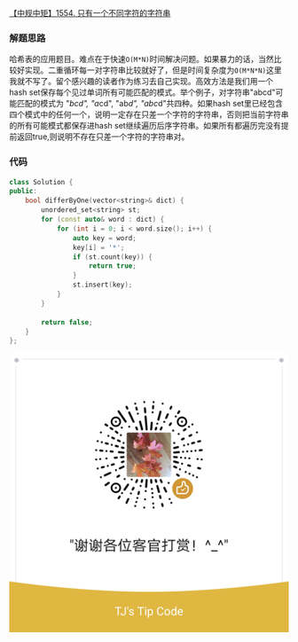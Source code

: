 [【中规中矩】1554. 只有一个不同字符的字符串](https://leetcode-cn.com/problems/strings-differ-by-one-character/solution/zhong-gui-zhong-ju-1554-zhi-you-yi-ge-bu-4fmx/)

### 解题思路
哈希表的应用题目。难点在于快速`O(M*N)`时间解决问题。如果暴力的话，当然比较好实现。二重循环每一对字符串比较就好了，但是时间复杂度为`O(M*N*N)`这里我就不写了。留个感兴趣的读者作为练习去自己实现。高效方法是我们用一个hash set保存每个见过单词所有可能匹配的模式。举个例子，对字符串"abcd"可能匹配的模式为 "*bcd", "a*cd", "ab*d", "abc*d"共四种。如果hash set里已经包含四个模式中的任何一个，说明一定存在只差一个字符的字符串，否则把当前字符串的所有可能模式都保存进hash set继续遍历后序字符串。如果所有都遍历完没有提前返回true,则说明不存在只差一个字符的字符串对。

### 代码

```cpp
class Solution {
public:
    bool differByOne(vector<string>& dict) {
        unordered_set<string> st;
        for (const auto& word : dict) {
            for (int i = 0; i < word.size(); i++) {
                auto key = word;
                key[i] = '*';
                if (st.count(key)) {
                    return true;
                }
                st.insert(key);
            }
        }

        return false;
    }
};
```

![Image](https://github.com/jyj407/leetcode/blob/master/wechat%20reward%20QRCode.png)
